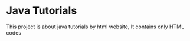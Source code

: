 # Java Tutorials
This project is about java tutorials by html website, It contains only HTML codes


